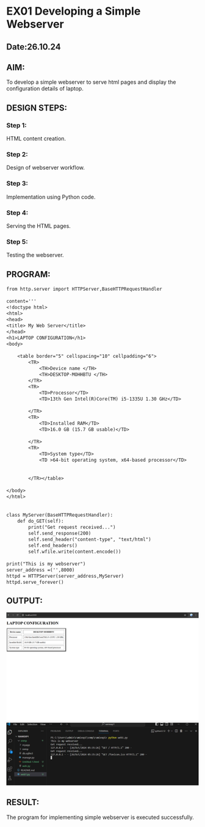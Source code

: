 # EX01 Developing a Simple Webserver
## Date:26.10.24

## AIM:
To develop a simple webserver to serve html pages and display the configuration details of laptop.

## DESIGN STEPS:
### Step 1: 
HTML content creation.

### Step 2:
Design of webserver workflow.

### Step 3:
Implementation using Python code.

### Step 4:
Serving the HTML pages.

### Step 5:
Testing the webserver.

## PROGRAM:
```
from http.server import HTTPServer,BaseHTTPRequestHandler

content='''
<!doctype html>
<html>
<head>
<title> My Web Server</title>
</head>
<h1>LAPTOP CONFIGURATION</h1>
<body>

    <table border="5" cellspacing="10" cellpadding="6">
        <TR> 
            <TH>Device name	</TH>
            <TH>DESKTOP-MOHHBTU </TH>  
        </TR>  
        <TR>
            <TD>Processor</TD> 
            <TD>13th Gen Intel(R)Core(TM) i5-1335U 1.30 GHz</TD> 
            
        </TR>
        <TR>
            <TD>Installed RAM</TD> 
            <TD>16.0 GB (15.7 GB usable)</TD> 
            
        </TR>
        <TR>
            <TD>System type</TD> 
            <TD >64-bit operating system, x64-based processor</TD> 
          
            
        </TR></table>

</body>
</html>


class MyServer(BaseHTTPRequestHandler):
    def do_GET(self):
        print("Get request received...")
        self.send_response(200) 
        self.send_header("content-type", "text/html")       
        self.end_headers()
        self.wfile.write(content.encode())

print("This is my webserver") 
server_address =('',8000)
httpd = HTTPServer(server_address,MyServer)
httpd.serve_forever()
```

## OUTPUT:
![alt text](<Screenshot 2024-10-26 053544.png>)
![alt text](<Screenshot 2024-10-26 053558.png>)


## RESULT:
The program for implementing simple webserver is executed successfully.
